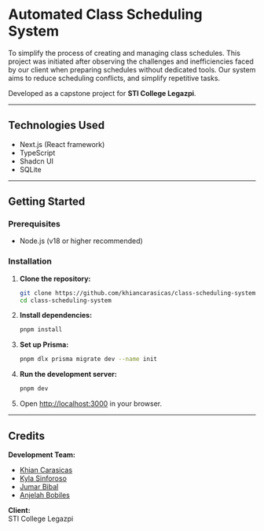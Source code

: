 # Automated Class Scheduling System

To simplify the process of creating and managing class schedules. This project was initiated after observing the challenges and inefficiencies faced by our client when preparing schedules without dedicated tools. Our system aims to reduce scheduling conflicts, and simplify repetitive tasks.

Developed as a capstone project for **STI College Legazpi**.

---

## Technologies Used

- Next.js (React framework)
- TypeScript
- Shadcn UI
- SQLite

---

## Getting Started

### Prerequisites

- Node.js (v18 or higher recommended)

### Installation

1. **Clone the repository:**
   ```bash
   git clone https://github.com/khiancarasicas/class-scheduling-system.git
   cd class-scheduling-system
   ```

2. **Install dependencies:**
   ```bash
   pnpm install
   ```

3. **Set up Prisma:**
   ```bash
   pnpm dlx prisma migrate dev --name init
   ```

4. **Run the development server:**
   ```bash
   pnpm dev
   ```

5. Open [http://localhost:3000](http://localhost:3000) in your browser.

---

## Credits

**Development Team:**  
- [Khian Carasicas](mailto:khiancarasicas@gmail.com)
- [Kyla Sinforoso](mailto:kayesinforoso@gmail.com)
- [Jumar Bibal](mailto:bibaljums@gmail.com)
- [Anjelah Bobiles](mailto:anjelahbobiles@gmail.com)

**Client:**  
STI College Legazpi

